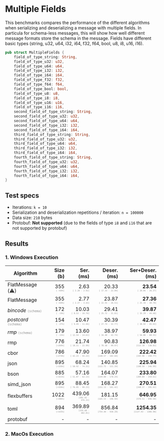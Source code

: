 # Multiple Fields

This benchmarks compares the performance of the different algorithms when serializing and deserializing a message with multiple fields. In particula for schema-less messages, this will show how well different message formats store the schema in the message.
Fields have different basic types (string, u32, u64, i32, i64, f32, f64, bool, u8, i8, u16, i16).

```rust
pub struct MultipleFields {
    field_of_type_string: String,
    field_of_type_u32: u32,
    field_of_type_u64: u64,
    field_of_type_i32: i32,
    field_of_type_i64: i64,
    field_of_type_f32: f32,
    field_of_type_f64: f64,
    field_of_type_bool: bool,
    field_of_type_u8: u8,
    field_of_type_i8: i8,
    field_of_type_u16: u16,
    field_of_type_i16: i16,
    second_field_of_type_string: String,
    second_field_of_type_u32: u32,
    second_field_of_type_u64: u64,
    second_field_of_type_i32: i32,
    second_field_of_type_i64: i64,
    third_field_of_type_string: String,
    third_field_of_type_u32: u32,
    third_field_of_type_u64: u64,
    third_field_of_type_i32: i32,
    third_field_of_type_i64: i64,
    fourth_field_of_type_string: String,
    fourth_field_of_type_u32: u32,
    fourth_field_of_type_u64: u64,
    fourth_field_of_type_i32: i32,
    fourth_field_of_type_i64: i64,
}
```

## Test specs

* Iterations: `k = 10`
* Serialization and deserialization repetitions / iteration: `n = 100000`
* Data size: `210` bytes
* Protobuf: **Not supported** (due to the fields of type `i8` and `i16` that are not supported by protobuf)


## Results

### 1. Windows Execution

| Algorithm | Size (b) | Ser. (ms) | Deser. (ms) | Ser+Deser.(ms) |
| ------ | -------: | ----------------------: | ------------------------: | --------------: |
| FlatMessage (&#9888;&#65039;) | 355 <span style="font-family:monospace; opacity:0.5; font-size:0.5em"><br>[ +69%]</span> |   2.63 <span style="font-family:monospace; opacity:0.5; font-size:0.5em"><br>[  2.20 -   2.92]</span> |  20.33 <span style="font-family:monospace; opacity:0.5; font-size:0.5em"><br>[ 17.33 -  22.89]</span> | **23.54** <span style="font-family:monospace; opacity:0.5; font-size:0.5em"><br>[ 20.05 -  26.37]</span> |
| FlatMessage | 355 <span style="font-family:monospace; opacity:0.5; font-size:0.5em"><br>[ +69%]</span> |   2.77 <span style="font-family:monospace; opacity:0.5; font-size:0.5em"><br>[  2.27 -   3.43]</span> |  23.87 <span style="font-family:monospace; opacity:0.5; font-size:0.5em"><br>[ 22.55 -  26.51]</span> | **27.36** <span style="font-family:monospace; opacity:0.5; font-size:0.5em"><br>[ 25.19 -  30.78]</span> |
| *bincode* <span style="font-family:monospace; opacity:0.5; font-size:0.75em">(schema)</span>| 172 <span style="font-family:monospace; opacity:0.5; font-size:0.5em"><br>[ -19%]</span> |  10.03 <span style="font-family:monospace; opacity:0.5; font-size:0.5em"><br>[  8.53 -  10.70]</span> |  29.41 <span style="font-family:monospace; opacity:0.5; font-size:0.5em"><br>[ 25.72 -  31.81]</span> | **39.87** <span style="font-family:monospace; opacity:0.5; font-size:0.5em"><br>[ 35.29 -  44.48]</span> |
| *postcard* <span style="font-family:monospace; opacity:0.5; font-size:0.75em">(schema)</span>| 154 <span style="font-family:monospace; opacity:0.5; font-size:0.5em"><br>[ -27%]</span> |  10.47 <span style="font-family:monospace; opacity:0.5; font-size:0.5em"><br>[  9.49 -  11.46]</span> |  30.39 <span style="font-family:monospace; opacity:0.5; font-size:0.5em"><br>[ 27.74 -  32.77]</span> | **42.47** <span style="font-family:monospace; opacity:0.5; font-size:0.5em"><br>[ 38.92 -  45.02]</span> |
| *rmp* <span style="font-family:monospace; opacity:0.5; font-size:0.75em">(schema)</span>| 179 <span style="font-family:monospace; opacity:0.5; font-size:0.5em"><br>[ -15%]</span> |  13.60 <span style="font-family:monospace; opacity:0.5; font-size:0.5em"><br>[ 12.54 -  14.61]</span> |  38.97 <span style="font-family:monospace; opacity:0.5; font-size:0.5em"><br>[ 34.48 -  42.74]</span> | **59.93** <span style="font-family:monospace; opacity:0.5; font-size:0.5em"><br>[ 54.80 -  68.55]</span> |
| rmp | 776 <span style="font-family:monospace; opacity:0.5; font-size:0.5em"><br>[+269%]</span> |  21.74 <span style="font-family:monospace; opacity:0.5; font-size:0.5em"><br>[ 18.31 -  22.99]</span> |  90.83 <span style="font-family:monospace; opacity:0.5; font-size:0.5em"><br>[ 78.58 -  99.07]</span> | **126.98** <span style="font-family:monospace; opacity:0.5; font-size:0.5em"><br>[112.18 - 138.83]</span> |
| cbor | 786 <span style="font-family:monospace; opacity:0.5; font-size:0.5em"><br>[+274%]</span> |  47.90 <span style="font-family:monospace; opacity:0.5; font-size:0.5em"><br>[ 42.23 -  55.22]</span> | 169.09 <span style="font-family:monospace; opacity:0.5; font-size:0.5em"><br>[148.57 - 182.64]</span> | **222.42** <span style="font-family:monospace; opacity:0.5; font-size:0.5em"><br>[192.96 - 240.77]</span> |
| json | 895 <span style="font-family:monospace; opacity:0.5; font-size:0.5em"><br>[+326%]</span> |  68.24 <span style="font-family:monospace; opacity:0.5; font-size:0.5em"><br>[ 58.92 -  74.31]</span> | 140.85 <span style="font-family:monospace; opacity:0.5; font-size:0.5em"><br>[122.75 - 151.39]</span> | **225.94** <span style="font-family:monospace; opacity:0.5; font-size:0.5em"><br>[198.50 - 246.99]</span> |
| bson | 885 <span style="font-family:monospace; opacity:0.5; font-size:0.5em"><br>[+321%]</span> |  57.16 <span style="font-family:monospace; opacity:0.5; font-size:0.5em"><br>[ 51.87 -  62.13]</span> | 164.07 <span style="font-family:monospace; opacity:0.5; font-size:0.5em"><br>[144.80 - 178.24]</span> | **233.80** <span style="font-family:monospace; opacity:0.5; font-size:0.5em"><br>[204.84 - 259.61]</span> |
| simd_json | 895 <span style="font-family:monospace; opacity:0.5; font-size:0.5em"><br>[+326%]</span> |  88.45 <span style="font-family:monospace; opacity:0.5; font-size:0.5em"><br>[ 76.05 -  99.23]</span> | 168.27 <span style="font-family:monospace; opacity:0.5; font-size:0.5em"><br>[151.13 - 181.42]</span> | **270.51** <span style="font-family:monospace; opacity:0.5; font-size:0.5em"><br>[248.37 - 295.02]</span> |
| flexbuffers | 1022 <span style="font-family:monospace; opacity:0.5; font-size:0.5em"><br>[+386%]</span> | 439.06 <span style="font-family:monospace; opacity:0.5; font-size:0.5em"><br>[381.02 - 476.33]</span> | 181.15 <span style="font-family:monospace; opacity:0.5; font-size:0.5em"><br>[165.53 - 196.50]</span> | **646.95** <span style="font-family:monospace; opacity:0.5; font-size:0.5em"><br>[576.51 - 696.58]</span> |
| toml | 894 <span style="font-family:monospace; opacity:0.5; font-size:0.5em"><br>[+325%]</span> | 369.89 <span style="font-family:monospace; opacity:0.5; font-size:0.5em"><br>[335.68 - 402.81]</span> | 856.84 <span style="font-family:monospace; opacity:0.5; font-size:0.5em"><br>[754.40 - 938.28]</span> | **1254.35** <span style="font-family:monospace; opacity:0.5; font-size:0.5em"><br>[1127.43 - 1386.98]</span> |
| protobuf | - | - | - | - |


### 2. MacOs Execution

